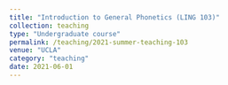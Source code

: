 ```yaml
---
title: "Introduction to General Phonetics (LING 103)"
collection: teaching
type: "Undergraduate course"
permalink: /teaching/2021-summer-teaching-103
venue: "UCLA"
category: "teaching"
date: 2021-06-01
---
```

